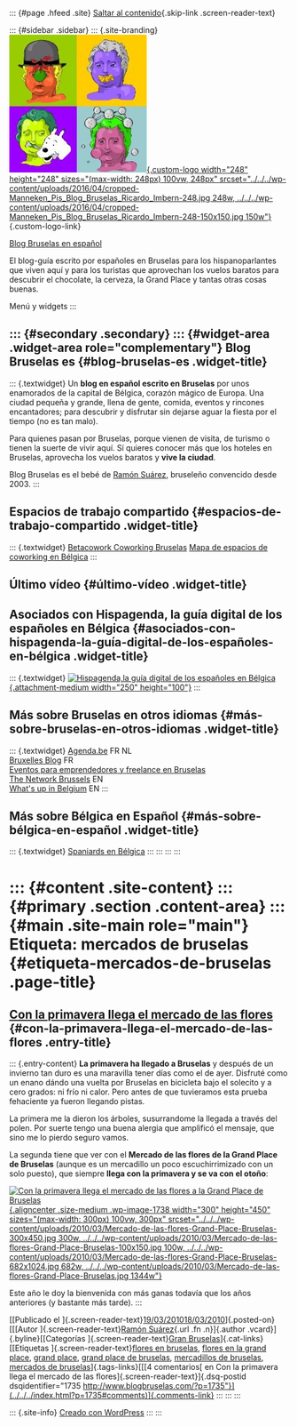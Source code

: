 ::: {#page .hfeed .site}
[Saltar al contenido](index.html#content){.skip-link
.screen-reader-text}

::: {#sidebar .sidebar}
::: {.site-branding}
[![](../../../wp-content/uploads/2016/04/cropped-Manneken_Pis_Blog_Bruselas_Ricardo_Imbern-248.jpg){.custom-logo
width="248" height="248" sizes="(max-width: 248px) 100vw, 248px"
srcset="../../../wp-content/uploads/2016/04/cropped-Manneken_Pis_Blog_Bruselas_Ricardo_Imbern-248.jpg 248w, ../../../wp-content/uploads/2016/04/cropped-Manneken_Pis_Blog_Bruselas_Ricardo_Imbern-248-150x150.jpg 150w"}](../../../index.html){.custom-logo-link}

[Blog Bruselas en español](../../../index.html)

El blog-guía escrito por españoles en Bruselas para los hispanoparlantes
que viven aquí y para los turistas que aprovechan los vuelos baratos
para descubrir el chocolate, la cerveza, la Grand Place y tantas otras
cosas buenas.

Menú y widgets
:::

::: {#secondary .secondary}
::: {#widget-area .widget-area role="complementary"}
Blog Bruselas es {#blog-bruselas-es .widget-title}
----------------

::: {.textwidget}
Un **blog en español escrito en Bruselas** por unos enamorados de la
capital de Bélgica, corazón mágico de Europa. Una ciudad pequeña y
grande, llena de gente, comida, eventos y rincones encantadores; para
descubrir y disfrutar sin dejarse aguar la fiesta por el tiempo (no es
tan malo).

Para quienes pasan por Bruselas, porque vienen de visita, de turismo o
tienen la suerte de vivir aquí. Sí quieres conocer más que los hoteles
en Bruselas, aprovecha los vuelos baratos y **vive la ciudad**.

Blog Bruselas es el bebé de [Ramón Suárez](http://www.ramonsuarez.com),
bruseleño convencido desde 2003.
:::

Espacios de trabajo compartido {#espacios-de-trabajo-compartido .widget-title}
------------------------------

::: {.textwidget}
[Betacowork Coworking Bruselas](http://www.betacowork.com) [Mapa de
espacios de coworking en Bélgica](http://coworkingbelgium.com)
:::

Último vídeo {#último-vídeo .widget-title}
------------

Asociados con Hispagenda, la guía digital de los españoles en Bélgica {#asociados-con-hispagenda-la-guía-digital-de-los-españoles-en-bélgica .widget-title}
---------------------------------------------------------------------

::: {.textwidget}
[![Hispagenda,la guía digital de los españoles en
Bélgica](../../../wp-content/uploads/2010/04/Hispagenda-250px.gif "Hispagenda, la guía digital de los españoles en Bélgica"){.attachment-medium
width="250" height="100"}](http://www.hispagenda.com)
:::

Más sobre Bruselas en otros idiomas {#más-sobre-bruselas-en-otros-idiomas .widget-title}
-----------------------------------

::: {.textwidget}
[Agenda.be](http://www.agenda.be) FR NL\
[Bruxelles Blog](http://www.bxlblog.be/) FR\
[Eventos para emprendedores y freelance en
Bruselas](http://www.betacowork.com/events/)\
[The Network
Brussels](http://groups.yahoo.com/group/TheNetworkBrussels/) EN\
[What\'s up in Belgium](http://www.whatsupin.be/) EN
:::

Más sobre Bélgica en Español {#más-sobre-bélgica-en-español .widget-title}
----------------------------

::: {.textwidget}
[Spaniards en Bélgica](http://www.spaniards.es/paises/belgica)
:::
:::
:::
:::

::: {#content .site-content}
::: {#primary .section .content-area}
::: {#main .site-main role="main"}
Etiqueta: mercados de bruselas {#etiqueta-mercados-de-bruselas .page-title}
==============================

[Con la primavera llega el mercado de las flores](../../../index.html?p=1735) {#con-la-primavera-llega-el-mercado-de-las-flores .entry-title}
-----------------------------------------------------------------------------

::: {.entry-content}
**La primavera ha llegado a Bruselas** y después de un invierno tan duro
es una maravilla tener días como el de ayer. Disfruté como un enano
dándo una vuelta por Bruselas en bicicleta bajo el solecito y a cero
grados: ni frío ni calor. Pero antes de que tuvieramos esta prueba
fehaciente ya fueron llegando pistas.

La primera me la dieron los árboles, susurrandome la llegada a través
del polen. Por suerte tengo una buena alergia que amplificó el mensaje,
que sino me lo pierdo seguro vamos.

La segunda tiene que ver con el **Mercado de las flores de la Grand
Place de Bruselas** (aunque es un mercadillo un poco escuchirrimizado
con un solo puesto), que siempre **llega con la primavera y se va con el
otoño**:

[![Con la primavera llega el mercado de las flores a la Grand Place de
Bruselas](../../../wp-content/uploads/2010/03/Mercado-de-las-flores-Grand-Place-Bruselas-300x450.jpg "Con la primavera llega el mercado de las flores a la Grand Place de Bruselas"){.aligncenter
.size-medium .wp-image-1738 width="300" height="450"
sizes="(max-width: 300px) 100vw, 300px"
srcset="../../../wp-content/uploads/2010/03/Mercado-de-las-flores-Grand-Place-Bruselas-300x450.jpg 300w, ../../../wp-content/uploads/2010/03/Mercado-de-las-flores-Grand-Place-Bruselas-100x150.jpg 100w, ../../../wp-content/uploads/2010/03/Mercado-de-las-flores-Grand-Place-Bruselas-682x1024.jpg 682w, ../../../wp-content/uploads/2010/03/Mercado-de-las-flores-Grand-Place-Bruselas.jpg 1344w"}](../../../wp-content/uploads/2010/03/Mercado-de-las-flores-Grand-Place-Bruselas.jpg)

Este año le doy la bienvenida con más ganas todavía que los años
anteriores (y bastante más tarde).
:::

[[Publicado el
]{.screen-reader-text}[19/03/201018/03/2010](../../../index.html?p=1735)]{.posted-on}[[[Autor
]{.screen-reader-text}[Ramón
Suárez](../../2010/04/30/index.html?author=2){.url .fn .n}]{.author
.vcard}]{.byline}[[Categorías ]{.screen-reader-text}[Gran
Bruselas](../../category/gran-bruselas/index.html)]{.cat-links}[[Etiquetas
]{.screen-reader-text}[flores en
bruselas](../flores-en-bruselas/index.html), [flores en la grand
place](../flores-en-la-grand-place/index.html), [grand
place](../grand-place/index.html), [grand place de
bruselas](../grand-place-de-bruselas/index.html), [mercadillos de
bruselas](../mercadillos-de-bruselas/index.html), [mercados de
bruselas](index.html)]{.tags-links}[[[4 comentarios[ en Con la primavera
llega el mercado de las flores]{.screen-reader-text}]{.dsq-postid
dsqidentifier="1735 http://www.blogbruselas.com/?p=1735"}](../../../index.html?p=1735#comments)]{.comments-link}
:::
:::
:::

::: {.site-info}
[Creado con WordPress](https://es.wordpress.org/)
:::
:::
